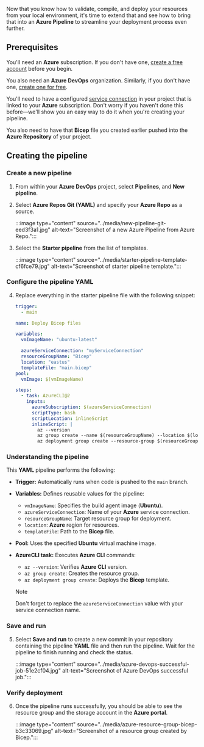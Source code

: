 Now that you know how to validate, compile, and deploy your resources from your local environment, it's time to extend that and see how to bring that into an **Azure Pipeline** to streamline your deployment process even further.

## Prerequisites

You'll need an **Azure** subscription. If you don't have one, [create a free account](https://azure.microsoft.com/free/) before you begin.

You also need an **Azure DevOps** organization. Similarly, if you don't have one, [create one for free](/azure/devops/pipelines/get-started/pipelines-sign-up/).

You'll need to have a configured [service connection](/azure/devops/pipelines/library/connect-to-azure/) in your project that is linked to your **Azure** subscription. Don't worry if you haven't done this before—we'll show you an easy way to do it when you're creating your pipeline.

You also need to have that **Bicep** file you created earlier pushed into the **Azure Repository** of your project.

## Creating the pipeline

### Create a new pipeline

1. From within your **Azure DevOps** project, select **Pipelines**, and **New pipeline**.
2. Select **Azure Repos Git (YAML)** and specify your **Azure Repo** as a source.

   :::image type="content" source="../media/new-pipeline-git-eed3f3a1.jpg" alt-text="Screenshot of a new Azure Pipeline from Azure Repo.":::

3. Select the **Starter pipeline** from the list of templates.

   :::image type="content" source="../media/starter-pipeline-template-cf6fce79.jpg" alt-text="Screenshot of starter pipeline template.":::

### Configure the pipeline YAML

4. Replace everything in the starter pipeline file with the following snippet:

    ```yaml
    trigger:
      - main

    name: Deploy Bicep files

    variables:
      vmImageName: "ubuntu-latest"

      azureServiceConnection: "myServiceConnection"
      resourceGroupName: "Bicep"
      location: "eastus"
      templateFile: "main.bicep"
    pool:
      vmImage: $(vmImageName)

    steps:
      - task: AzureCLI@2
        inputs:
          azureSubscription: $(azureServiceConnection)
          scriptType: bash
          scriptLocation: inlineScript
          inlineScript: |
            az --version
            az group create --name $(resourceGroupName) --location $(location)
            az deployment group create --resource-group $(resourceGroupName) --template-file $(templateFile)
    ```

### Understanding the pipeline

This **YAML** pipeline performs the following:

- **Trigger:** Automatically runs when code is pushed to the `main` branch.
- **Variables:** Defines reusable values for the pipeline:
  - `vmImageName`: Specifies the build agent image (**Ubuntu**).
  - `azureServiceConnection`: Name of your **Azure** service connection.
  - `resourceGroupName`: Target resource group for deployment.
  - `location`: **Azure** region for resources.
  - `templateFile`: Path to the **Bicep** file.
- **Pool:** Uses the specified **Ubuntu** virtual machine image.
- **AzureCLI task:** Executes **Azure CLI** commands:

  - `az --version`: Verifies **Azure CLI** version.
  - `az group create`: Creates the resource group.
  - `az deployment group create`: Deploys the **Bicep** template.

  > [!NOTE]
  > Don't forget to replace the `azureServiceConnection` value with your service connection name.

### Save and run

5. Select **Save and run** to create a new commit in your repository containing the pipeline **YAML** file and then run the pipeline. Wait for the pipeline to finish running and check the status.

   :::image type="content" source="../media/azure-devops-successful-job-51e2cf04.jpg" alt-text="Screenshot of Azure DevOps successful job.":::

### Verify deployment

6. Once the pipeline runs successfully, you should be able to see the resource group and the storage account in the **Azure portal**.

   :::image type="content" source="../media/azure-resource-group-bicep-b3c33069.jpg" alt-text="Screenshot of a resource group created by Bicep.":::
